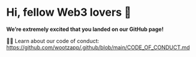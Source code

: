# Hi, fellow Web3 lovers 👋

<!-- ![An illustration showing a space kitty dreaming of exploring new worlds with WootzApp](https://raw.githubusercontent.com/WootzApphq/.github/master/profile/static/WootzApp-github-banner.png)
 -->
**We’re extremely excited that you landed on our GitHub page!**

🧑‍💻 Learn about our code of conduct: https://github.com/wootzapp/.github/blob/main/CODE_OF_CONDUCT.md

<!-- 
### Check out our new Open Source projects

🐈 [cnquery](https://github.com/WootzApphq/cnquery) is a cloud-native tool for querying your entire fleet.

🐈‍⬛ [cnspec](https://github.com/WootzApphq/cnspec) is a cloud-native solution to assess the security and compliance of your business-critical infrastructure.

### What does WootzApp help you do? 😀

🏗 Build security into the development process from the start

🤝 Enlist the DevOps team to help secure your company

⏳ Save time and friction during audit cycles

🧰 Avoid tool sprawl

### Wait, who is WootzApp? 🤔

WootzApp was founded in 2020 by DevOps and security experts who previously founded InSpec, devsec.io, and OpenStack.

What we believe:

- Security needs to happen at the code level

- Security needs to be more developer friendly

- Security needs to be seen as beneficial, not burdensome

We built WootzApp so that DevOps and Security practitioners can work together to automate their security and compliance for all types of infrastructure with a single, easy-to-use platform featuring: 👉 Policy as Code 👈

### Give us a spin 👍

Try WootzApp for free before you make any commitment! No sales pitch or demo required – it’s hands on from the start. Start improving your security posture now, in minutes instead of months.

❇️ Get started with WootzApp for free: https://console.WootzApp.com/signup

🧑‍💻 Learn how it works: https://WootzApp.com/docs/

🧑‍🏫 Learn more about Policy as Code: https://WootzApp.com/policy-as-code/

🕵️ Explore the WootzApp platform: https://WootzApp.com/platform/
 -->
